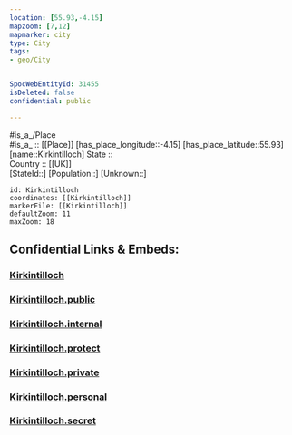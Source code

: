 ```yaml
---
location: [55.93,-4.15] 
mapzoom: [7,12] 
mapmarker: city 
type: City
tags:
- geo/City


SpocWebEntityId: 31455
isDeleted: false
confidential: public

---
```

#is_a_/Place  
#is_a_ :: [[Place]] 
[has_place_longitude::-4.15] 
[has_place_latitude::55.93] 
[name::Kirkintilloch] 
State ::  
Country :: [[UK]]  
[StateId::] 
[Population::] 
[Unknown::] 


```leaflet
id: Kirkintilloch
coordinates: [[Kirkintilloch]] 
markerFile: [[Kirkintilloch]] 
defaultZoom: 11 
maxZoom: 18
```


## Confidential Links & Embeds: 

### [Kirkintilloch](/_Standards/Earth/Continent/Europe/Europe~North/UK/Scotland/counties~Scotland/Dunbartonshire~East/cities~Dunbartonshire~East/Kirkintilloch.md) 

### [Kirkintilloch.public](/_public/Earth/Continent/Europe/Europe~North/UK/Scotland/counties~Scotland/Dunbartonshire~East/cities~Dunbartonshire~East/Kirkintilloch.public.md) 

### [Kirkintilloch.internal](/_internal/Earth/Continent/Europe/Europe~North/UK/Scotland/counties~Scotland/Dunbartonshire~East/cities~Dunbartonshire~East/Kirkintilloch.internal.md) 

### [Kirkintilloch.protect](/_protect/Earth/Continent/Europe/Europe~North/UK/Scotland/counties~Scotland/Dunbartonshire~East/cities~Dunbartonshire~East/Kirkintilloch.protect.md) 

### [Kirkintilloch.private](/_private/Earth/Continent/Europe/Europe~North/UK/Scotland/counties~Scotland/Dunbartonshire~East/cities~Dunbartonshire~East/Kirkintilloch.private.md) 

### [Kirkintilloch.personal](/_personal/Earth/Continent/Europe/Europe~North/UK/Scotland/counties~Scotland/Dunbartonshire~East/cities~Dunbartonshire~East/Kirkintilloch.personal.md) 

### [Kirkintilloch.secret](/_secret/Earth/Continent/Europe/Europe~North/UK/Scotland/counties~Scotland/Dunbartonshire~East/cities~Dunbartonshire~East/Kirkintilloch.secret.md)

